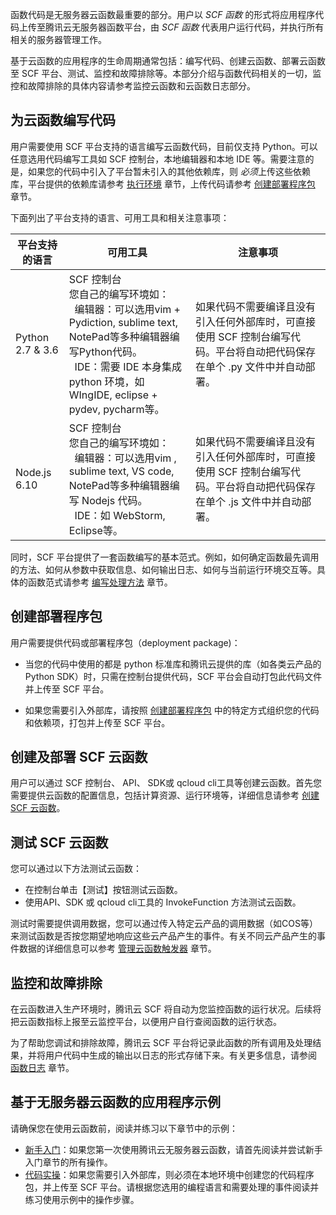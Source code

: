 函数代码是无服务器云函数最重要的部分。用户以 *SCF 函数* 的形式将应用程序代码上传至腾讯云无服务器函数平台，由 *SCF 函数* 代表用户运行代码，并执行所有相关的服务器管理工作。

基于云函数的应用程序的生命周期通常包括：编写代码、创建云函数、部署云函数至 SCF 平台、测试、监控和故障排除等。本部分介绍与函数代码相关的一切，监控和故障排除的具体内容请参考监控云函数和云函数日志部分。

## 为云函数编写代码
用户需要使用 SCF 平台支持的语言编写云函数代码，目前仅支持 Python。可以任意选用代码编写工具如 SCF 控制台，本地编辑器和本地 IDE 等。需要注意的是，如果您的代码中引入了平台暂未引入的其他依赖库，则 *必须*上传这些依赖库，平台提供的依赖库请参考 [执行环境](https://cloud.tencent.com/document/product/583/9694#.E6.89.A7.E8.A1.8C.E7.8E.AF.E5.A2.83.E5.92.8C.E5.8F.AF.E7.94.A8.E5.BA.93) 章节，上传代码请参考 [创建部署程序包](https://cloud.tencent.com/document/product/583/9702) 章节。

下面列出了平台支持的语言、可用工具和相关注意事项：

|平台支持的语言|可用工具|注意事项|
|--|--|--|
|Python 2.7 & 3.6|SCF 控制台<br>您自己的编写环境如：<br>&nbsp;&nbsp;编辑器：可以选用vim + Pydiction, sublime text, NotePad等多种编辑器编写Python代码。<br>&nbsp;&nbsp;IDE：需要 IDE 本身集成 python 环境，如 WIngIDE, eclipse + pydev, pycharm等。|如果代码不需要编译且没有引入任何外部库时，可直接使用 SCF 控制台编写代码。平台将自动把代码保存在单个 .py 文件中并自动部署。|
|Node.js 6.10|SCF 控制台<br>您自己的编写环境如：<br>&nbsp;&nbsp;编辑器：可以选用vim , sublime text, VS code, NotePad等多种编辑器编写 Nodejs 代码。<br>&nbsp;&nbsp;IDE：如 WebStorm, Eclipse等。|如果代码不需要编译且没有引入任何外部库时，可直接使用 SCF 控制台编写代码。平台将自动把代码保存在单个 .js 文件中并自动部署。|

同时，SCF 平台提供了一套函数编写的基本范式。例如，如何确定函数最先调用的方法、如何从参数中获取信息、如何输出日志、如何与当前运行环境交互等。具体的函数范式请参考 [编写处理方法](https://cloud.tencent.com/document/product/583/9210) 章节。


## 创建部署程序包

用户需要提供代码或部署程序包（deployment package)：

- 当您的代码中使用的都是 python 标准库和腾讯云提供的库（如各类云产品的 Python SDK）时，只需在控制台提供代码，SCF 平台会自动打包此代码文件并上传至 SCF 平台。

- 如果您需要引入外部库，请按照 [创建部署程序包](https://cloud.tencent.com/document/product/583/9702) 中的特定方式组织您的代码和依赖项，打包并上传至 SCF 平台。

## 创建及部署 SCF 云函数

用户可以通过 SCF 控制台、 API、 SDK或 qcloud cli工具等创建云函数。首先您需要提供云函数的配置信息，包括计算资源、运行环境等，详细信息请参考 [创建 SCF 云函数](https://cloud.tencent.com/document/product/583/9207)。


## 测试 SCF 云函数
您可以通过以下方法测试云函数：

- 在控制台单击【测试】按钮测试云函数。
- 使用API、SDK 或 qcloud cli工具的 InvokeFunction 方法测试云函数。

测试时需要提供调用数据，您可以通过传入特定云产品的调用数据（如COS等）来测试函数是否按您期望地响应这些云产品产生的事件。有关不同云产品产生的事件数据的详细信息可以参考 [管理云函数触发器](https://cloud.tencent.com/document/product/583/9707) 章节。

## 监控和故障排除
在云函数进入生产环境时，腾讯云 SCF 将自动为您监控函数的运行状况。后续将把云函数指标上报至云监控平台，以便用户自行查阅函数的运行状态。

为了帮助您调试和排除故障，腾讯云 SCF 平台将记录此函数的所有调用及处理结果，并将用户代码中生成的输出以日志的形式存储下来。有关更多信息，请参阅 [函数日志]() 章节。

## 基于无服务器云函数的应用程序示例
请确保您在使用云函数前，阅读并练习以下章节中的示例：

- [新手入门](https://cloud.tencent.com/document/product/583/9179)：如果您第一次使用腾讯云无服务器云函数，请首先阅读并尝试新手入门章节的所有操作。
- [代码实操](https://cloud.tencent.com/document/product/583/9734)：如果您需要引入外部库，则必须在本地环境中创建您的代码程序包，并上传至 SCF 平台。请根据您选用的编程语言和需要处理的事件阅读并练习使用示例中的操作步骤。




